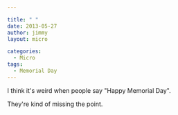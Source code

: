 ```yaml
---

title: " "
date: 2013-05-27
author: jimmy
layout: micro

categories:
  - Micro
tags:
  - Memorial Day
---
```

I think it's weird when people say "Happy Memorial Day".  

They're kind of missing the point.